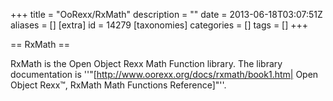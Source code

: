 +++
title = "OoRexx/RxMath"
description = ""
date = 2013-06-18T03:07:51Z
aliases = []
[extra]
id = 14279
[taxonomies]
categories = []
tags = []
+++

== RxMath ==

RxMath is the Open Object Rexx Math Function library.  The library documentation is ''&quot;[http://www.oorexx.org/docs/rxmath/book1.htm| Open Object Rexx&trade;, RxMath Math Functions Reference]&quot;''.
